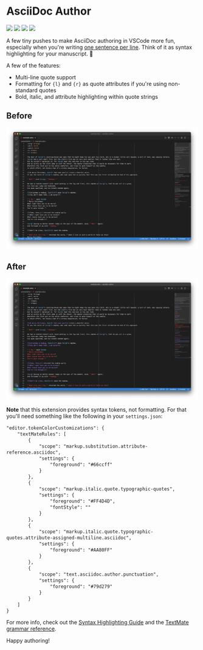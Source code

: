 # AsciiDoc Author

![](https://img.shields.io/github/v/release/cadnza/asciidoc-author)
![](https://img.shields.io/visual-studio-marketplace/v/cadnza.asciidoc-author)
![](https://img.shields.io/visual-studio-marketplace/i/cadnza.asciidoc-author)
![](https://img.shields.io/visual-studio-marketplace/stars/cadnza.asciidoc-author)

A few tiny pushes to make AsciiDoc authoring in VSCode more fun, especially when you're writing [one sentence per line](https://asciidoctor.org/docs/asciidoc-recommended-practices/#one-sentence-per-line). Think of it as syntax highlighting for your manuscript. 🎨

A few of the features:

-   Multi-line quote support
-   Formatting for `{l}` and `{r}` as quote attributes if you're using non-standard quotes
-   Bold, italic, and attribute highlighting within quote strings

## Before

![](./presentation/screenshots/before.png)

## After

![](./presentation/screenshots/after.png)

**Note** that this extension provides syntax tokens, not formatting. For that you'll need something like the following in your `settings.json`:

```
"editor.tokenColorCustomizations": {
	"textMateRules": [
		{
			"scope": "markup.substitution.attribute-reference.asciidoc",
			"settings": {
				"foreground": "#66ccff"
			}
		},
		{
			"scope": "markup.italic.quote.typographic-quotes",
			"settings": {
				"foreground": "#FF4D4D",
				"fontStyle": ""
			}
		},
		{
			"scope": "markup.italic.quote.typographic-quotes.attribute-assigned-multiline.asciidoc",
			"settings": {
				"foreground": "#AA80FF"
			}
		},
		{
			"scope": "text.asciidoc.author.punctuation",
			"settings": {
				"foreground": "#79d279"
			}
		}
	]
}
```

For more info, check out the [Syntax Highlighting Guide](https://code.visualstudio.com/api/language-extensions/syntax-highlight-guide) and the [TextMate grammar reference](https://macromates.com/manual/en/language_grammars).

Happy authoring!
